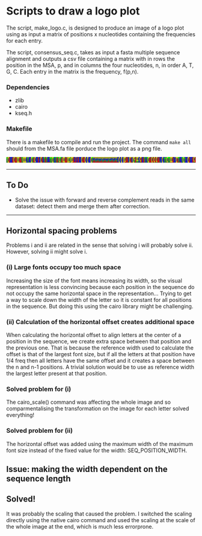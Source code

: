 # Scripts to draw a logo plot

The script, make_logo.c, is designed to produce an image of a logo plot using as input a matrix of positions x nucleotides containing the frequencies for each entry.

The script, consensus_seq.c, takes as input a fasta multiple sequence alignment  and outputs a csv file containing a matrix with in rows the position in the MSA, p, and in columns the four nucleotides, n, in order A, T, G, C. Each entry in the matrix is the frequency, f(p,n).

### Dependencies
- zlib
- cairo
- kseq.h

### Makefile
There is a makefile to compile and run the project.
The command `make all` should from the MSA.fa file porduce the logo plot as a png file.

![logo plot result](logo_plot.png)

--------------------------------------------

## To Do
- Solve the issue with forward and reverse complement reads in the same dataset: detect them and merge them after correction.

--------------------------------------------

## Horizontal spacing problems
Problems i and ii are related in the sense that solving i will probably solve ii. However, solving ii might solve i. 

### (i) Large fonts occupy too much space
Increasing the size of the font means increasing its width, so the visual representation is less convincing because each position in the sequence do not occupy the same horizontal space in the representation...
Trying to get a way to scale down the width of the letter so it is constant for all positions in the sequence. But doing this using the cairo library might be challenging.

### (ii) Calculation of the horizontal offset creates additional space
When calculating the horizontal offset to align letters at the center of a position in the sequence, we create extra space between that position and the previous one. That is because the reference width used to calculate the offset is that of the largest font size, but if all the letters at that position have 1/4 freq then all letters have the same offset and it creates a space between the n and n-1 positions.
A trivial solution would be to use as reference width the largest letter present at that position.

### Solved problem for (i)
The cairo_scale() command was affecting the whole image and so comparmentalising the transformation on the image for each letter solved everything!

### Solved problem for (ii)
The horizontal offset was added using the maximum width of the maximum font size instead of the fixed value for the width: SEQ_POSITION_WIDTH.


## Issue: making the width dependent on the sequence length

## Solved!
It was probably the scaling that caused the problem. I switched the scaling directly using the native cairo command and used the scaling at the scale of the whole image at the end, which is much less errorprone.
